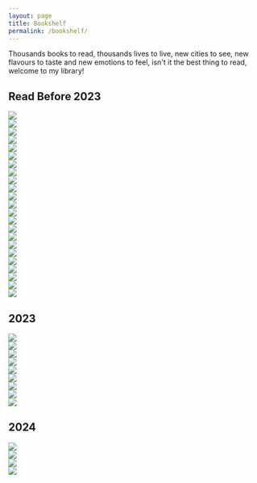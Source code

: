 ```yaml
---
layout: page
title: Bookshelf
permalink: /bookshelf/
---
```


<!-- bookshelf.md -->
   Thousands books to read, thousands lives to live, new cities to see, new flavours to taste and new emotions to feel, isn't it the best thing to read, welcome to my library!

<h2>Read Before 2023</h2>
<div class="book-wrapper">
  <div class="book-items">
    <div class="main-book-wrap">
      <div class="book-cover">
        <div class="book-inside"></div>
        <div class="book-image">
          <img src="/images/bookshelf_library/read_before_2023/chess_story.jpg" />
          <div class="effect"></div>
          <div class="light"></div>
        </div>
      </div>
    </div>
  </div>

  <div class="book-items">
    <div class="main-book-wrap">
      <div class="book-cover">
        <div class="book-inside"></div>
        <div class="book-image">
          <img src="/images/bookshelf_library/read_before_2023/tesla_aforizmalar.jpg" />
          <div class="effect"></div>
          <div class="light"></div>
        </div>
      </div>
    </div>
  </div>

  <div class="book-items">
    <div class="main-book-wrap">
      <div class="book-cover">
        <div class="book-inside"></div>
        <div class="book-image">
          <img src="/images/bookshelf_library/read_before_2023/the_art_of_war.jpg" />
          <div class="effect"></div>
          <div class="light"></div>
        </div>
      </div>
    </div>
  </div>

  <div class="book-items">
    <div class="main-book-wrap">
      <div class="book-cover">
        <div class="book-inside"></div>
        <div class="book-image">
          <img src="/images/bookshelf_library/read_before_2023/ted.jpg" />
          <div class="effect"></div>
          <div class="light"></div>
        </div>
      </div>
    </div>
  </div>

  <div class="book-items">
    <div class="main-book-wrap">
      <div class="book-cover">
        <div class="book-inside"></div>
        <div class="book-image">
          <img src="/images/bookshelf_library/read_before_2023/origin.jpg" />
          <div class="effect"></div>
          <div class="light"></div>
        </div>
      </div>
    </div>
  </div>

  <div class="book-items">
    <div class="main-book-wrap">
      <div class="book-cover">
        <div class="book-inside"></div>
        <div class="book-image">
          <img src="/images/bookshelf_library/read_before_2023/angels_and_demons.jpg" />
          <div class="effect"></div>
          <div class="light"></div>
        </div>
      </div>
    </div>
  </div>

  <div class="book-items">
    <div class="main-book-wrap">
      <div class="book-cover">
        <div class="book-inside"></div>
        <div class="book-image">
          <img src="/images/bookshelf_library/read_before_2023/digital_fortress.jpg" />
          <div class="effect"></div>
          <div class="light"></div>
        </div>
      </div>
    </div>
  </div>

  <div class="book-items">
    <div class="main-book-wrap">
      <div class="book-cover">
        <div class="book-inside"></div>
        <div class="book-image">
          <img src="/images/bookshelf_library/read_before_2023/harry_potter_and_goblet_fire.jpg" />
          <div class="effect"></div>
          <div class="light"></div>
        </div>
      </div>
    </div>
  </div>

  <div class="book-items">
    <div class="main-book-wrap">
      <div class="book-cover">
        <div class="book-inside"></div>
        <div class="book-image">
          <img src="/images/bookshelf_library/read_before_2023/the_alchemist.jpg" />
          <div class="effect"></div>
          <div class="light"></div>
        </div>
      </div>
    </div>
  </div>  

  <div class="book-items">
    <div class="main-book-wrap">
      <div class="book-cover">
        <div class="book-inside"></div>
        <div class="book-image">
          <img src="/images/bookshelf_library/read_before_2023/outliers.jpg" />
          <div class="effect"></div>
          <div class="light"></div>
        </div>
      </div>
    </div>
  </div>
  
  <div class="book-items">
    <div class="main-book-wrap">
      <div class="book-cover">
        <div class="book-inside"></div>
        <div class="book-image">
          <img src="/images/bookshelf_library/read_before_2023/AnimalFarm.jpg" />
          <div class="effect"></div>
          <div class="light"></div>
        </div>
      </div>
    </div>
  </div>
  
  <div class="book-items">
    <div class="main-book-wrap">
      <div class="book-cover">
        <div class="book-inside"></div>
        <div class="book-image">
          <img src="/images/bookshelf_library/read_before_2023/the_last_day_of_a_condemned_man.jpg" />
          <div class="effect"></div>
          <div class="light"></div>
        </div>
      </div>
    </div>
  </div>
  
  <div class="book-items">
    <div class="main-book-wrap">
      <div class="book-cover">
        <div class="book-inside"></div>
        <div class="book-image">
          <img src="/images/bookshelf_library/read_before_2023/little_prince.jpg" />
          <div class="effect"></div>
          <div class="light"></div>
        </div>
      </div>
    </div>
  </div>
  
  <div class="book-items">
    <div class="main-book-wrap">
      <div class="book-cover">
        <div class="book-inside"></div>
        <div class="book-image">
          <img src="/images/bookshelf_library/read_before_2023/buyology.jpg" />
          <div class="effect"></div>
          <div class="light"></div>
        </div>
      </div>
    </div>
  </div>
  
  <div class="book-items">
    <div class="main-book-wrap">
      <div class="book-cover">
        <div class="book-inside"></div>
        <div class="book-image">
          <img src="/images/bookshelf_library/read_before_2023/davinci_code.jpg" />
          <div class="effect"></div>
          <div class="light"></div>
        </div>
      </div>
    </div>
  </div>
  
  <div class="book-items">
    <div class="main-book-wrap">
      <div class="book-cover">
        <div class="book-inside"></div>
        <div class="book-image">
          <img src="/images/bookshelf_library/read_before_2023/the_roman_empire_and_its_germanic_people.jpg" />
          <div class="effect"></div>
          <div class="light"></div>
        </div>
      </div>
    </div>
  </div>
  
  <div class="book-items">
    <div class="main-book-wrap">
      <div class="book-cover">
        <div class="book-inside"></div>
        <div class="book-image">
          <img src="/images/bookshelf_library/read_before_2023/avrupa_tarihi_üzerine_yazılar.jpeg" />
          <div class="effect"></div>
          <div class="light"></div>
        </div>
      </div>
    </div>
  </div>
  
  <div class="book-items">
    <div class="main-book-wrap">
      <div class="book-cover">
        <div class="book-inside"></div>
        <div class="book-image">
          <img src="/images/bookshelf_library/read_before_2023/inferno.jpg" />
          <div class="effect"></div>
          <div class="light"></div>
        </div>
      </div>
    </div>
  </div>
  
  <div class="book-items">
    <div class="main-book-wrap">
      <div class="book-cover">
        <div class="book-inside"></div>
        <div class="book-image">
          <img src="/images/bookshelf_library/read_before_2023/fourth_ındustrıal_revolutıon.jpg" />
          <div class="effect"></div>
          <div class="light"></div>
        </div>
      </div>
    </div>
  </div>
  
  <div class="book-items">
    <div class="main-book-wrap">
      <div class="book-cover">
        <div class="book-inside"></div>
        <div class="book-image">
          <img src="/images/bookshelf_library/read_before_2023/lost_symbol.jpg" />
          <div class="effect"></div>
          <div class="light"></div>
        </div>
      </div>
    </div>
  </div>
  
  <div class="book-items">
    <div class="main-book-wrap">
      <div class="book-cover">
        <div class="book-inside"></div>
        <div class="book-image">
          <img src="/images/bookshelf_library/read_before_2023/les_misarables.jpg" />
          <div class="effect"></div>
          <div class="light"></div>
        </div>
      </div>
    </div>
  </div>
  
  <div class="book-items">
    <div class="main-book-wrap">
      <div class="book-cover">
        <div class="book-inside"></div>
        <div class="book-image">
          <img src="/images/bookshelf_library/read_before_2023/1984.jpg" />
          <div class="effect"></div>
          <div class="light"></div>
        </div>
      </div>
    </div>
  </div>

  <div class="book-items">
    <div class="main-book-wrap">
      <div class="book-cover">
        <div class="book-inside"></div>
        <div class="book-image">
          <img src="/images/bookshelf_library/read_before_2023/brave_new_world.jpg" />
          <div class="effect"></div>
          <div class="light"></div>
        </div>
      </div>
    </div>
  </div>

</div>


<h2>2023</h2>
<div class="book-wrapper">
  <div class="book-items">
    <div class="main-book-wrap">
      <div class="book-cover">
        <div class="book-inside"></div>
        <div class="book-image">
          <img src="/images/bookshelf_library/read_2023/eski_cagın_buyuk_komutanları.jpeg" />
          <div class="effect"></div>
          <div class="light"></div>
        </div>
      </div>
    </div>
  </div>

  <div class="book-items">
    <div class="main-book-wrap">
      <div class="book-cover">
        <div class="book-inside"></div>
        <div class="book-image">
          <img src="/images/bookshelf_library/read_2023/tesla_portrait_with_masks.png" />
          <div class="effect"></div>
          <div class="light"></div>
        </div>
      </div>
    </div>
  </div>

  <div class="book-items">
    <div class="main-book-wrap">
      <div class="book-cover">
        <div class="book-inside"></div>
        <div class="book-image">
          <img src="/images/bookshelf_library/read_2023/google_smart_book.jpg" />
          <div class="effect"></div>
          <div class="light"></div>
        </div>
      </div>
    </div>
  </div>

  <div class="book-items">
    <div class="main-book-wrap">
      <div class="book-cover">
        <div class="book-inside"></div>
        <div class="book-image">
          <img src="/images/bookshelf_library/read_2023/ai_harvard.jpg" />
          <div class="effect"></div>
          <div class="light"></div>
        </div>
      </div>
    </div>
  </div>

  <div class="book-items">
    <div class="main-book-wrap">
      <div class="book-cover">
        <div class="book-inside"></div>
        <div class="book-image">
          <img src="/images/bookshelf_library/read_2023/quest_for_ai.jpg" />
          <div class="effect"></div>
          <div class="light"></div>
        </div>
      </div>
    </div>
  </div>

  <div class="book-items">
    <div class="main-book-wrap">
      <div class="book-cover">
        <div class="book-inside"></div>
        <div class="book-image">
          <img src="/images/bookshelf_library/read_2023/Prometheus_Bound.jpg" />
          <div class="effect"></div>
          <div class="light"></div>
        </div>
      </div>
    </div>
  </div>

  <div class="book-items">
    <div class="main-book-wrap">
      <div class="book-cover">
        <div class="book-inside"></div>
        <div class="book-image">
          <img src="/images/bookshelf_library/read_2023/gelecegi_görenler.jpg" />
          <div class="effect"></div>
          <div class="light"></div>
        </div>
      </div>
    </div>
  </div>

  <div class="book-items">
    <div class="main-book-wrap">
      <div class="book-cover">
        <div class="book-inside"></div>
        <div class="book-image">
          <img src="/images/bookshelf_library/read_2023/snowden.jpeg" />
          <div class="effect"></div>
          <div class="light"></div>
        </div>
      </div>
    </div>
  </div>

  <div class="book-items">
    <div class="main-book-wrap">
      <div class="book-cover">
        <div class="book-inside"></div>
        <div class="book-image">
          <img src="/images/bookshelf_library/read_2023/elon_musk.jpg" />
          <div class="effect"></div>
          <div class="light"></div>
        </div>
      </div>
    </div>
  </div>


</div>

<h2>2024</h2>
<div class="book-wrapper">

  <div class="book-items">
    <div class="main-book-wrap">
      <div class="book-cover">
        <div class="book-inside"></div>
        <div class="book-image">
          <img src="/images/bookshelf_library/read_2024/atomic_habits.jpg" />
          <div class="effect"></div>
          <div class="light"></div>
        </div>
      </div>
    </div>
  </div>

  <div class="book-items">
    <div class="main-book-wrap">
      <div class="book-cover">
        <div class="book-inside"></div>
        <div class="book-image">
          <img src="/images/bookshelf_library/read_2024/rise_of_robots.jpg" />
          <div class="effect"></div>
          <div class="light"></div>
        </div>
      </div>
    </div>
  </div>

  <div class="book-items">
    <div class="main-book-wrap">
      <div class="book-cover">
        <div class="book-inside"></div>
        <div class="book-image">
          <img src="/images/bookshelf_library/read_2024/power_and_progress.jpg" />
          <div class="effect"></div>
          <div class="light"></div>
        </div>
      </div>
    </div>
  </div>

  <div class="book-items">
    <div class="main-book-wrap">
      <div class="book-cover">
        <div class="book-inside"></div>
        <div class="book-image">
          <img src="/images/bookshelf_library/read_2024/ikigai.jpg" />
          <div class="effect"></div>
          <div class="light"></div>
        </div>
      </div>
    </div>
  </div>

</div>
